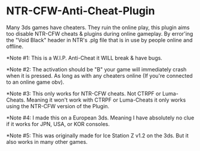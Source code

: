 # NTR-CFW-Anti-Cheat-Plugin
Many 3ds games have cheaters. They ruin the online play, this plugin aims too disable NTR-CFW cheats & plugins during online gameplay. By error'ing the "Void Black" header in NTR's .plg file that is in use by people online and offline.


*Note #1: This is a W.I.P. Anti-Cheat it WILL break & have bugs.

*Note #2: The activation should be "B" your game will immediately crash when it is pressed. As long as with any cheaters online (If you're connected to an online game obv).

*Note #3: This only works for NTR-CFW cheats. Not CTRPF or Luma-Cheats. Meaning it won't work with CTRPF or Luma-Cheats it only works using the NTR-CFW version of the Plugin.

*Note #4: I made this on a European 3ds. Meaning I have absolutely no clue if it works for JPN, USA, or KOR consoles.

*Note #5: This was originally made for Ice Station Z v1.2 on the 3ds. But it also works in many other games.
